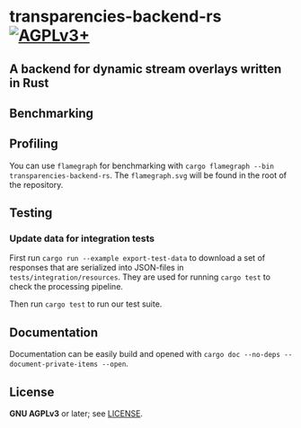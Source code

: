 # transparencies-backend-rs [![AGPLv3+](https://www.gnu.org/graphics/agplv3-88x31.png)](https://www.gnu.org/licenses/agpl.txt)

## A backend for dynamic stream overlays written in Rust

## Benchmarking

## Profiling

You can use `flamegraph` for benchmarking with `cargo flamegraph --bin transparencies-backend-rs`.
The `flamegraph.svg` will be found in the root of the repository.

## Testing

### Update data for integration tests

First run `cargo run --example export-test-data` to download a set of responses that
are serialized into JSON-files in `tests/integration/resources`. They are used
for running `cargo test` to check the processing pipeline.

Then run `cargo test` to run our test suite.

## Documentation

Documentation can be easily build and opened with `cargo doc --no-deps
--document-private-items --open`.

## License

**GNU AGPLv3** or later; see [LICENSE](LICENSE).

